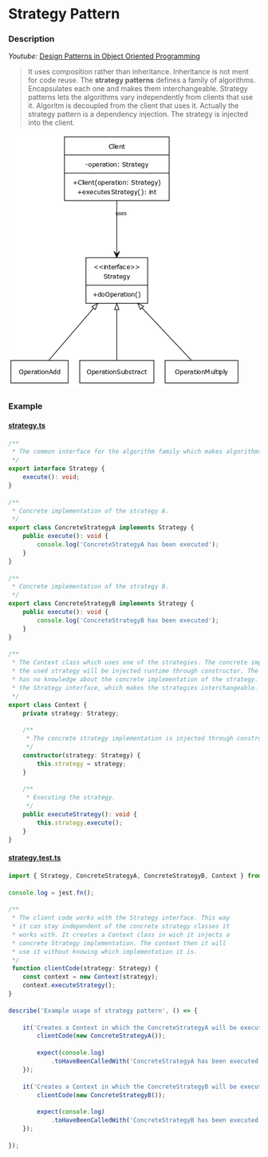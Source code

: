 # Strategy Pattern 

### Description

_Youtube:_ [Design Patterns in Object Oriented Programming](https://youtube.com/playlist?list=PLrhzvIcii6GNjpARdnO4ueTUAVR9eMBpc)

> It uses composition rather than inheritance. Inheritance is not ment for code reuse. The **strategy patterns** defines a family of algorithms. Encapsulates each one and makes them interchangeable. Strategy patterns lets the algorithms vary independently from clients that use it. Algoritm is decoupled from the client that uses it. Actually the strategy pattern is a dependency injection. The strategy is injected into the client.

![strategy.png](strategy.png)


### Example

#### [strategy.ts](strategy.ts)

```typescript
/**
 * The common interface for the algorithm family which makes algorithms interchangeable.
 */
export interface Strategy {
    execute(): void;
}

/**
 * Concrete implementation of the strategy A.
 */
export class ConcreteStrategyA implements Strategy {
    public execute(): void {
        console.log('ConcreteStrategyA has been executed');
    }
}

/**
 * Concrete implementation of the strategy B.
 */
export class ConcreteStrategyB implements Strategy {
    public execute(): void {
        console.log('ConcreteStrategyB has been executed');
    }
}

/**
 * The Context class which uses one of the strategies. The concrete implementation of 
 * the used strategy will be injected runtime through constructor. The Context class
 * has no knowledge about the concrete implementation of the strategy. It uses through
 * the Strategy interface, which makes the strategies interchangeable.
 */
export class Context {
    private strategy: Strategy;

    /**
     * The concrete strategy implementation is injected through constructor.
     */
    constructor(strategy: Strategy) {
        this.strategy = strategy;
    }

    /**
     * Executing the strategy.
     */
    public executeStrategy(): void {
        this.strategy.execute();
    }
}
```

#### [strategy.test.ts](strategy.test.ts)

```typescript
import { Strategy, ConcreteStrategyA, ConcreteStrategyB, Context } from './strategy';

console.log = jest.fn();

/**
 * The client code works with the Strategy interface. This way
 * it can stay independent of the concrete strategy classes it 
 * works with. It creates a Context class in wich it injects a
 * concrete Strategy implementation. The context then it will 
 * use it without knowing which implementation it is.
 */
 function clientCode(strategy: Strategy) {
    const context = new Context(strategy);
    context.executeStrategy();
}

describe('Example usage of strategy pattern', () => {

    it('Creates a Context in which the ConcreteStrategyA will be executed', () =>{
        clientCode(new ConcreteStrategyA());

        expect(console.log)
            .toHaveBeenCalledWith('ConcreteStrategyA has been executed');
    });

    it('Creates a Context in which the ConcreteStrategyB will be executed', () =>{
        clientCode(new ConcreteStrategyB());
        
        expect(console.log)
            .toHaveBeenCalledWith('ConcreteStrategyB has been executed');
    });

});
```
